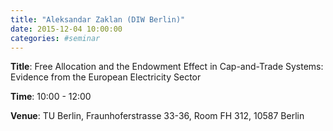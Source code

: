 ```yaml
---
title: "Aleksandar Zaklan (DIW Berlin)"
date: 2015-12-04 10:00:00
categories: #seminar
---
```


**Title**: Free Allocation and the Endowment Effect in Cap-and-Trade Systems: Evidence from the European Electricity Sector  

**Time**: 10:00 - 12:00  

**Venue**: TU Berlin, Fraunhoferstrasse 33-36, Room FH 312, 10587 Berlin
